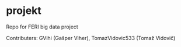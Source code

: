 # projekt
Repo for FERI big data project

Contributers: GVihi (Gašper Viher), TomazVidovic533 (Tomaž Vidovič)
